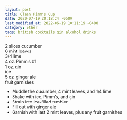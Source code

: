 ```yaml
---
layout: post
title: Clean Pimm's Cup
date: 2020-07-19 20:18:24 -0500
last_modified_at: 2022-06-19 10:11:19 -0400
category: other
tags: british cocktails gin alcohol drinks
---
```

2 slices cucumber  
6 mint leaves  
3/4 lime  
4 oz. Pimm's #1  
1 oz. gin  
ice  
5 oz. ginger ale  
fruit garnishes  

  * Muddle the cucumber, 4 mint leaves, and 1/4 lime
  * Shake with ice, Pimm's, and gin
  * Strain into ice-filled tumbler
  * Fill out with ginger ale
  * Garnish with last 2 mint leaves, plus any fruit garnishes

